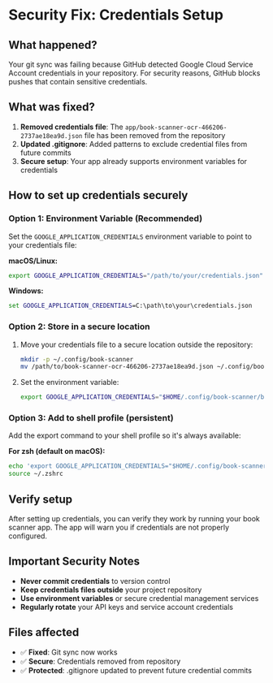 # Security Fix: Credentials Setup

## What happened?
Your git sync was failing because GitHub detected Google Cloud Service Account credentials in your repository. For security reasons, GitHub blocks pushes that contain sensitive credentials.

## What was fixed?
1. **Removed credentials file**: The `app/book-scanner-ocr-466206-2737ae18ea9d.json` file has been removed from the repository
2. **Updated .gitignore**: Added patterns to exclude credential files from future commits
3. **Secure setup**: Your app already supports environment variables for credentials

## How to set up credentials securely

### Option 1: Environment Variable (Recommended)
Set the `GOOGLE_APPLICATION_CREDENTIALS` environment variable to point to your credentials file:

**macOS/Linux:**
```bash
export GOOGLE_APPLICATION_CREDENTIALS="/path/to/your/credentials.json"
```

**Windows:**
```cmd
set GOOGLE_APPLICATION_CREDENTIALS=C:\path\to\your\credentials.json
```

### Option 2: Store in a secure location
1. Move your credentials file to a secure location outside the repository:
   ```bash
   mkdir -p ~/.config/book-scanner
   mv /path/to/book-scanner-ocr-466206-2737ae18ea9d.json ~/.config/book-scanner/
   ```

2. Set the environment variable:
   ```bash
   export GOOGLE_APPLICATION_CREDENTIALS="$HOME/.config/book-scanner/book-scanner-ocr-466206-2737ae18ea9d.json"
   ```

### Option 3: Add to shell profile (persistent)
Add the export command to your shell profile so it's always available:

**For zsh (default on macOS):**
```bash
echo 'export GOOGLE_APPLICATION_CREDENTIALS="$HOME/.config/book-scanner/book-scanner-ocr-466206-2737ae18ea9d.json"' >> ~/.zshrc
source ~/.zshrc
```

## Verify setup
After setting up credentials, you can verify they work by running your book scanner app. The app will warn you if credentials are not properly configured.

## Important Security Notes
- **Never commit credentials** to version control
- **Keep credentials files outside** your project repository
- **Use environment variables** or secure credential management services
- **Regularly rotate** your API keys and service account credentials

## Files affected
- ✅ **Fixed**: Git sync now works
- ✅ **Secure**: Credentials removed from repository
- ✅ **Protected**: .gitignore updated to prevent future credential commits

